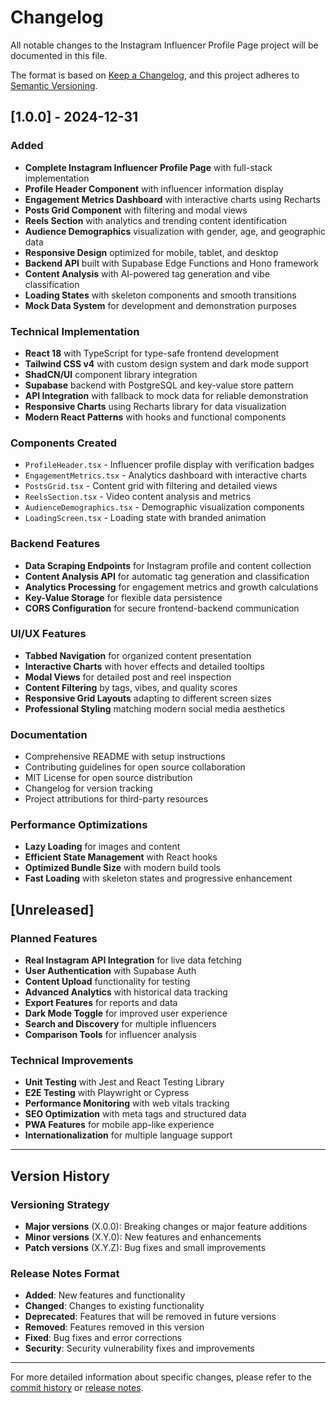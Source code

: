 # Changelog

All notable changes to the Instagram Influencer Profile Page project will be documented in this file.

The format is based on [Keep a Changelog](https://keepachangelog.com/en/1.0.0/),
and this project adheres to [Semantic Versioning](https://semver.org/spec/v2.0.0.html).

## [1.0.0] - 2024-12-31

### Added
- **Complete Instagram Influencer Profile Page** with full-stack implementation
- **Profile Header Component** with influencer information display
- **Engagement Metrics Dashboard** with interactive charts using Recharts
- **Posts Grid Component** with filtering and modal views
- **Reels Section** with analytics and trending content identification
- **Audience Demographics** visualization with gender, age, and geographic data
- **Responsive Design** optimized for mobile, tablet, and desktop
- **Backend API** built with Supabase Edge Functions and Hono framework
- **Content Analysis** with AI-powered tag generation and vibe classification
- **Loading States** with skeleton components and smooth transitions
- **Mock Data System** for development and demonstration purposes

### Technical Implementation
- **React 18** with TypeScript for type-safe frontend development
- **Tailwind CSS v4** with custom design system and dark mode support
- **ShadCN/UI** component library integration
- **Supabase** backend with PostgreSQL and key-value store pattern
- **API Integration** with fallback to mock data for reliable demonstration
- **Responsive Charts** using Recharts library for data visualization
- **Modern React Patterns** with hooks and functional components

### Components Created
- `ProfileHeader.tsx` - Influencer profile display with verification badges
- `EngagementMetrics.tsx` - Analytics dashboard with interactive charts
- `PostsGrid.tsx` - Content grid with filtering and detailed views
- `ReelsSection.tsx` - Video content analysis and metrics
- `AudienceDemographics.tsx` - Demographic visualization components
- `LoadingScreen.tsx` - Loading state with branded animation

### Backend Features
- **Data Scraping Endpoints** for Instagram profile and content collection
- **Content Analysis API** for automatic tag generation and classification
- **Analytics Processing** for engagement metrics and growth calculations
- **Key-Value Storage** for flexible data persistence
- **CORS Configuration** for secure frontend-backend communication

### UI/UX Features
- **Tabbed Navigation** for organized content presentation
- **Interactive Charts** with hover effects and detailed tooltips
- **Modal Views** for detailed post and reel inspection
- **Content Filtering** by tags, vibes, and quality scores
- **Responsive Grid Layouts** adapting to different screen sizes
- **Professional Styling** matching modern social media aesthetics

### Documentation
- Comprehensive README with setup instructions
- Contributing guidelines for open source collaboration
- MIT License for open source distribution
- Changelog for version tracking
- Project attributions for third-party resources

### Performance Optimizations
- **Lazy Loading** for images and content
- **Efficient State Management** with React hooks
- **Optimized Bundle Size** with modern build tools
- **Fast Loading** with skeleton states and progressive enhancement

## [Unreleased]

### Planned Features
- **Real Instagram API Integration** for live data fetching
- **User Authentication** with Supabase Auth
- **Content Upload** functionality for testing
- **Advanced Analytics** with historical data tracking
- **Export Features** for reports and data
- **Dark Mode Toggle** for improved user experience
- **Search and Discovery** for multiple influencers
- **Comparison Tools** for influencer analysis

### Technical Improvements
- **Unit Testing** with Jest and React Testing Library
- **E2E Testing** with Playwright or Cypress
- **Performance Monitoring** with web vitals tracking
- **SEO Optimization** with meta tags and structured data
- **PWA Features** for mobile app-like experience
- **Internationalization** for multiple language support

---

## Version History

### Versioning Strategy
- **Major versions** (X.0.0): Breaking changes or major feature additions
- **Minor versions** (X.Y.0): New features and enhancements
- **Patch versions** (X.Y.Z): Bug fixes and small improvements

### Release Notes Format
- **Added**: New features and functionality
- **Changed**: Changes to existing functionality
- **Deprecated**: Features that will be removed in future versions
- **Removed**: Features removed in this version
- **Fixed**: Bug fixes and error corrections
- **Security**: Security vulnerability fixes and improvements

---

For more detailed information about specific changes, please refer to the [commit history](https://github.com/yourusername/instagram-influencer-profile/commits) or [release notes](https://github.com/yourusername/instagram-influencer-profile/releases).